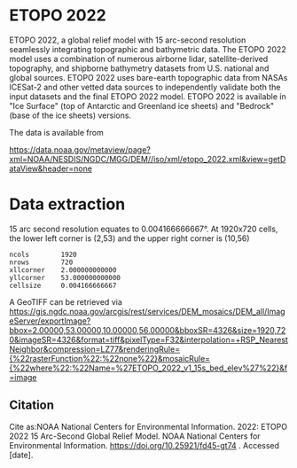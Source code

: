 <!--
# SPDX-FileCopyrightText: 2022-2023 National Oceanic and Atmospheric Administration National Centers for Environmental Information
# SPDX-License-Identifier: CC0-1.0
-->

# ETOPO 2022

ETOPO 2022, a global relief model with 15 arc-second resolution seamlessly integrating topographic and bathymetric data. The ETOPO 2022 model uses a combination of numerous airborne lidar, satellite-derived topography, and shipborne bathymetry datasets from U.S. national and global sources. ETOPO 2022 uses bare-earth topographic data from NASAs ICESat-2 and other vetted data sources to independently validate both the input datasets and the final ETOPO 2022 model. ETOPO 2022 is available in "Ice Surface" (top of Antarctic and Greenland ice sheets) and "Bedrock" (base of the ice sheets) versions.

The data is available from

https://data.noaa.gov/metaview/page?xml=NOAA/NESDIS/NGDC/MGG/DEM//iso/xml/etopo_2022.xml&view=getDataView&header=none

# Data extraction

15 arc second resolution equates to 0.004166666667°. At 1920x720 cells, the lower left corner is (2,53) and the upper right corner is (10,56)

```
ncols        1920
nrows        720
xllcorner    2.000000000000
yllcorner    53.000000000000
cellsize     0.004166666667
```

A GeoTIFF can be retrieved via https://gis.ngdc.noaa.gov/arcgis/rest/services/DEM_mosaics/DEM_all/ImageServer/exportImage?bbox=2.00000,53.00000,10.00000,56.00000&bboxSR=4326&size=1920,720&imageSR=4326&format=tiff&pixelType=F32&interpolation=+RSP_NearestNeighbor&compression=LZ77&renderingRule={%22rasterFunction%22:%22none%22}&mosaicRule={%22where%22:%22Name=%27ETOPO_2022_v1_15s_bed_elev%27%22}&f=image

## Citation

Cite as:NOAA National Centers for Environmental Information. 2022: ETOPO 2022 15 Arc-Second Global Relief Model. NOAA National Centers for Environmental Information. https://doi.org/10.25921/fd45-gt74 . Accessed [date].
